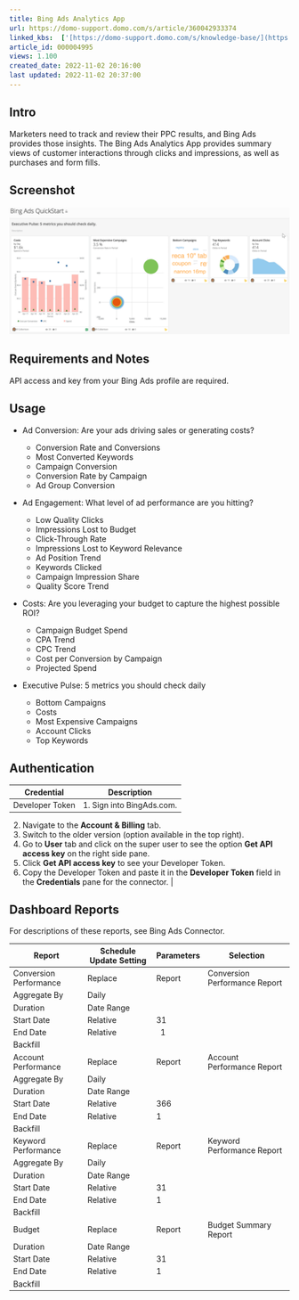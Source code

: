 ```yaml
---
title: Bing Ads Analytics App
url: https://domo-support.domo.com/s/article/360042933374
linked_kbs:  ['[https://domo-support.domo.com/s/knowledge-base/](https://domo-support.domo.com/s/knowledge-base/)', '[https://domo-support.domo.com/s/](https://domo-support.domo.com/s/)', '[https://domo-support.domo.com/s/topic/0TO5w000000ZampGAC](https://domo-support.domo.com/s/topic/0TO5w000000ZampGAC)', '[https://domo-support.domo.com/s/topic/0TO5w000000Zan9GAC](https://domo-support.domo.com/s/topic/0TO5w000000Zan9GAC)', '[https://domo-support.domo.com/s/article/360042933374](https://domo-support.domo.com/s/article/360042933374)', '[https://domo-support.domo.com/s/topic/0TO5w000000Zan9GAC/available-apps](https://domo-support.domo.com/s/topic/0TO5w000000Zan9GAC/available-apps)', '[https://domo-support.domo.com/s/article/360043429933](https://domo-support.domo.com/s/article/360043429933)', '[https://domo-support.domo.com/s/article/360043429953](https://domo-support.domo.com/s/article/360043429953)', '[https://domo-support.domo.com/s/article/360042925494](https://domo-support.domo.com/s/article/360042925494)', '[https://domo-support.domo.com/s/article/360043429913](https://domo-support.domo.com/s/article/360043429913)', '[https://domo-support.domo.com/s/article/4408174643607](https://domo-support.domo.com/s/article/4408174643607)', '[https://domo-support.domo.com/s/login/](https://domo-support.domo.com/s/login/)']
article_id: 000004995
views: 1.100
created_date: 2022-11-02 20:16:00
last updated: 2022-11-02 20:37:00
---
```




Intro
-----


Marketers need to track and review their PPC results, and Bing Ads provides those insights. The Bing Ads Analytics App provides summary views of customer interactions through clicks and impressions, as well as purchases and form fills.


Screenshot
----------


![bingads_qs.png](bingads_qs.png)


Requirements and Notes
----------------------


API access and key from your Bing Ads profile are required.


Usage
-----


* Ad Conversion: Are your ads driving sales or generating costs?


	+ Conversion Rate and Conversions
	+ Most Converted Keywords
	+ Campaign Conversion
	+ Conversion Rate by Campaign
	+ Ad Group Conversion
* Ad Engagement: What level of ad performance are you hitting?


	+ Low Quality Clicks
	+ Impressions Lost to Budget
	+ Click-Through Rate
	+ Impressions Lost to Keyword Relevance
	+ Ad Position Trend
	+ Keywords Clicked
	+ Campaign Impression Share
	+ Quality Score Trend
* Costs: Are you leveraging your budget to capture the highest possible ROI?


	+ Campaign Budget Spend
	+ CPA Trend
	+ CPC Trend
	+ Cost per Conversion by Campaign
	+ Projected Spend
* Executive Pulse: 5 metrics you should check daily


	+ Bottom Campaigns
	+ Costs
	+ Most Expensive Campaigns
	+ Account Clicks
	+ Top Keywords


Authentication
--------------




| Credential | Description |
| --- | --- |
| Developer Token | 1. Sign into BingAds.com.
2. Navigate to the **Account & Billing** tab.
3. Switch to the older version (option available in the top right).
4. Go to **User** tab and click on the super user to see the option **Get API access key** on the right side pane.
5. Click **Get API access key** to see your Developer Token.
6. Copy the Developer Token and paste it in the **Developer Token** field in the **Credentials** pane for the connector. |


Dashboard Reports
-----------------


For descriptions of these reports, see Bing Ads Connector. 




| Report | Schedule Update Setting | Parameters | Selection |
| --- | --- | --- | --- |
| Conversion Performance | Replace | Report | Conversion Performance Report |
| Aggregate By | Daily |
| Duration | Date Range |
| Start Date | Relative | 31 |
| End Date | Relative |  1 |
| Backfill |   |
| Account Performance | Replace | Report | Account Performance Report |
| Aggregate By | Daily |
| Duration | Date Range |
| Start Date | Relative | 366 |
| End Date | Relative | 1 |
| Backfill |   |
| Keyword Performance | Replace | Report | Keyword Performance Report |
| Aggregate By | Daily |
| Duration | Date Range |
| Start Date | Relative | 31 |
| End Date | Relative | 1 |
| Backfill |   |
| Budget | Replace | Report | Budget Summary  Report |
| Duration | Date Range |
| Start Date | Relative | 31 |
| End Date | Relative | 1 |
| Backfill |   |


